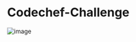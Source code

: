 # Codechef-Challenge
![image](https://s3.amazonaws.com/codechef_shared/download/1-HP-LC-Rippling-Panel.png)
